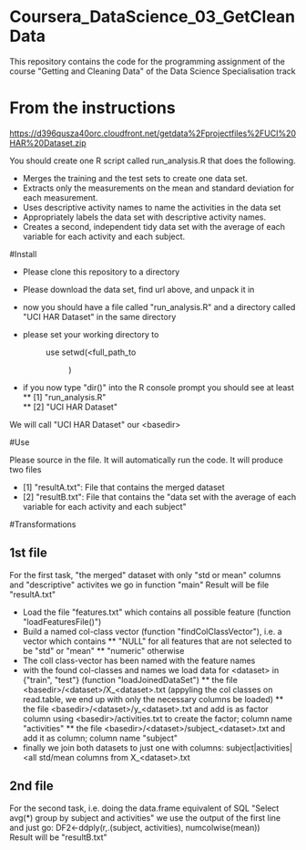 Coursera_DataScience_03_GetCleanData
====================================

This repository contains the code for the programming assignment of the course
"Getting and Cleaning Data" of the Data Science Specialisation track

From the instructions
=====================
https://d396qusza40orc.cloudfront.net/getdata%2Fprojectfiles%2FUCI%20HAR%20Dataset.zip

You should create one R script called run_analysis.R that does the following. 

* Merges the training and the test sets to create one data set.
* Extracts only the measurements on the mean and standard deviation for each measurement. 
* Uses descriptive activity names to name the activities in the data set
* Appropriately labels the data set with descriptive activity names. 
* Creates a second, independent tidy data set with the average of each variable for each activity and each subject. 

#Install
* Please clone this repository to a directory <dir>
* Please download the data set, find url above, and unpack it in <dir>
* now you should have a file called "run_analysis.R" and a directory called "UCI HAR Dataset" in the same directory <dir>
* please set your working directory to <dir> use setwd(<full_path_to<dir>)
* if you now type "dir()" into the R console prompt you should see at least
** [1] "run_analysis.R"                                                                           
** [2] "UCI HAR Dataset"                                                                          

We will call "UCI HAR Dataset" our &lt;basedir&gt;
    
#Use

Please source in the file. It will automatically run the code.
It will produce two files
* [1] "resultA.txt": File that contains the merged dataset                                                                              
* [2] "resultB.txt": File that contains the "data set with the average of each variable for each activity and each subject" 

#Transformations
## 1st file
For the first task, "the merged" dataset with only "std or mean" columns and "descriptive" activites we go in function "main"
Result will be file "resultA.txt"
* Load the file "features.txt" which contains all possible feature (function "loadFeaturesFile()")
* Build a named col-class vector (function "findColClassVector"), i.e. a vector which contains 
** "NULL" for all features that are not selected to be "std" or "mean"
** "numeric" otherwise 
* The coll class-vector has been named with the feature names
* with the found col-classes and names we load data for &lt;dataset&gt; in {"train", "test"} (function "loadJoinedDataSet")
** the file &lt;basedir&gt;/&lt;dataset&gt;/X_&lt;dataset&gt;.txt (appyling the col classes on read.table, we end up with only the necessary columns be loaded)
** the file &lt;basedir&gt;/&lt;dataset&gt;/y_&lt;dataset&gt;.txt and add is as factor column using &lt;basedir&gt;/activities.txt to create the factor; column name "activities"
** the file &lt;basedir&gt;/&lt;dataset&gt;/subject_&lt;dataset&gt;.txt and add it as column; column name "subject"
* finally we join both datasets to just one with columns: subject|activities|<all std/mean columns from X_&lt;dataset&gt;.txt

## 2nd file
For the second task, i.e. doing the data.frame equivalent of SQL "Select avg(*) group by subject and activities" we use the output of the first line and just go:
DF2<-ddply(r,.(subject, activities), numcolwise(mean))   
Result will be "resultB.txt"